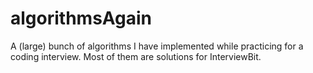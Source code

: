 # algorithmsAgain
A (large) bunch of algorithms I have implemented while practicing for a coding interview. Most of them are solutions for InterviewBit.
